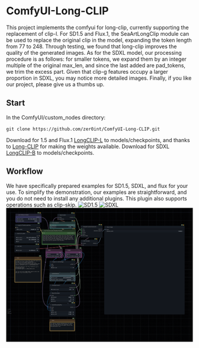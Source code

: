 # ComfyUI-Long-CLIP
This project implements the comfyui for long-clip, currently supporting the replacement of clip-l. For SD1.5 and Flux.1, the SeaArtLongClip module can be used to replace the original clip in the model, expanding the token length from 77 to 248. Through testing, we found that long-clip improves the quality of the generated images. As for the SDXL model, our processing procedure is as follows: for smaller tokens, we expand them by an integer multiple of the original max_len, and since the last added are pad_tokens, we trim the excess part. Given that clip-g features occupy a larger proportion in SDXL, you may notice more detailed images. Finally, if you like our project, please give us a thumbs up.

## Start
In the ComfyUI/custom_nodes directory:
```
git clone https://github.com/zer0int/ComfyUI-Long-CLIP.git
```
Download for 1.5 and Flux.1 [LongCLIP-L](https://huggingface.co/BeichenZhang/LongCLIP-L) to models/checkpoints, and thanks to [Long-CLIP](https://github.com/beichenzbc/Long-CLIP/tree/main) for making the weights available. 
Download for SDXL [LongCLIP-B](https://huggingface.co/BeichenZhang/LongCLIP-B) to models/checkpoints.
## Workflow
We have specifically prepared examples for SD1.5, SDXL, and flux for your use. To simplify the demonstration, our examples are straightforward, and you do not need to install any additional plugins. This plugin also supports operations such as clip-skip.
![SD1.5](./image/SD1-5-long.png)
![SDXL](./image/SDXL-long.png)
![FLUX.1](./image/Flux.1-long.png)
